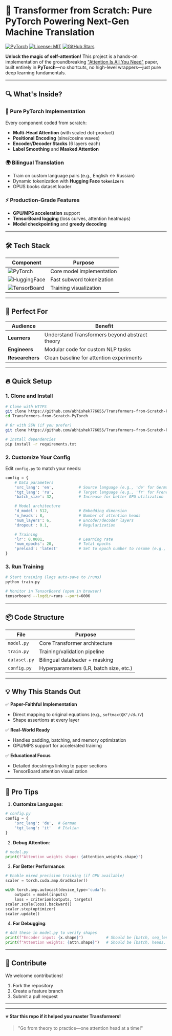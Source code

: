 # 🚀 Transformer from Scratch: Pure PyTorch Powering Next-Gen Machine Translation

[![PyTorch](https://img.shields.io/badge/PyTorch-%23EE4C2C.svg?logo=PyTorch&logoColor=white)](https://pytorch.org/)
[![License: MIT](https://img.shields.io/badge/License-MIT-yellow.svg)](https://opensource.org/licenses/MIT)
[![GitHub Stars](https://img.shields.io/github/stars/yourusername/transformer-from-scratch?style=social)](https://github.com/abhishek776655/Transformers-from-Scratch-PyTorch)

**Unlock the magic of self-attention!** This project is a hands-on implementation of the groundbreaking ["Attention Is All You Need"](https://arxiv.org/abs/1706.03762) paper, built entirely in **PyTorch**—no shortcuts, no high-level wrappers—just pure deep learning fundamentals.

---

## 🔍 What's Inside?

### 🧠 Pure PyTorch Implementation

Every component coded from scratch:

- **Multi-Head Attention** (with scaled dot-product)
- **Positional Encoding** (sine/cosine waves)
- **Encoder/Decoder Stacks** (6 layers each)
- **Label Smoothing** and **Masked Attention**

### 🌍 Bilingual Translation

- Train on custom language pairs (e.g., English ↔ Russian)
- Dynamic tokenization with **Hugging Face `tokenizers`**
- OPUS books dataset loader

### ⚡ Production-Grade Features

- **GPU/MPS acceleration** support
- **TensorBoard logging** (loss curves, attention heatmaps)
- **Model checkpointing** and **greedy decoding**

---

## 🛠️ Tech Stack

| Component                                                                       | Purpose                   |
| ------------------------------------------------------------------------------- | ------------------------- |
| ![PyTorch](https://img.shields.io/badge/PyTorch-EE4C2C?logo=pytorch)            | Core model implementation |
| ![HuggingFace](https://img.shields.io/badge/Tokenizers-FF4C4C?logo=huggingface) | Fast subword tokenization |
| ![TensorBoard](https://img.shields.io/badge/TensorBoard-FF6F00?logo=tensorflow) | Training visualization    |

---

## 🎯 Perfect For

| Audience        | Benefit                                        |
| --------------- | ---------------------------------------------- |
| **Learners**    | Understand Transformers beyond abstract theory |
| **Engineers**   | Modular code for custom NLP tasks              |
| **Researchers** | Clean baseline for attention experiments       |

---

## 🔥 Quick Setup

### 1. Clone and Install

```bash
# Clone with HTTPS
git clone https://github.com/abhishek776655/Transformers-from-Scratch-PyTorch
cd Transformers-from-Scratch-PyTorch

# Or with SSH (if you prefer)
git clone https://github.com/abhishek776655/Transformers-from-Scratch-PyTorch

# Install dependencies
pip install -r requirements.txt
```

### 2. Customize Your Config

Edit `config.py` to match your needs:

```python
config = {
    # Data parameters
    'src_lang': 'en',           # Source language (e.g., 'de' for German)
    'tgt_lang': 'ru',           # Target language (e.g., 'fr' for French)
    'batch_size': 32,           # Increase for better GPU utilization

    # Model architecture
    'd_model': 512,             # Embedding dimension
    'n_heads': 8,               # Number of attention heads
    'num_layers': 6,            # Encoder/decoder layers
    'dropout': 0.1,             # Regularization

    # Training
    'lr': 0.0001,               # Learning rate
    'num_epochs': 20,           # Total epochs
    'preload': 'latest'         # Set to epoch number to resume (e.g., '10')
}
```

### 3. Run Training

```bash
# Start training (logs auto-save to /runs)
python train.py

# Monitor in TensorBoard (open in browser)
tensorboard --logdir=runs --port=6006
```

---

## 📦 Code Structure

| File         | Purpose                                |
| ------------ | -------------------------------------- |
| `model.py`   | Core Transformer architecture          |
| `train.py`   | Training/validation pipeline           |
| `dataset.py` | Bilingual dataloader + masking         |
| `config.py`  | Hyperparameters (LR, batch size, etc.) |

---

## 💡 Why This Stands Out

✅ **Paper-Faithful Implementation**

- Direct mapping to original equations (e.g., `softmax(QKᵀ/√dₖ)V`)
- Shape assertions at every layer

✅ **Real-World Ready**

- Handles padding, batching, and memory optimization
- GPU/MPS support for accelerated training

✅ **Educational Focus**

- Detailed docstrings linking to paper sections
- TensorBoard attention visualization

---

## 🌟 Pro Tips

1. **Customize Languages**:

```python
# config.py
config = {
    'src_lang': 'de',  # German
    'tgt_lang': 'it'   # Italian
}
```

2. **Debug Attention**:

```python
# model.py
print(f"Attention weights shape: {attention_weights.shape}")
```

3. **For Better Performance**:

```python
# Enable mixed precision training (if GPU available)
scaler = torch.cuda.amp.GradScaler()

with torch.amp.autocast(device_type='cuda'):
    outputs = model(inputs)
    loss = criterion(outputs, targets)
scaler.scale(loss).backward()
scaler.step(optimizer)
scaler.update()
```

4. **For Debugging**:

```python
# Add these in model.py to verify shapes
print(f"Encoder input: {x.shape}")          # Should be [batch, seq_len, d_model]
print(f"Attention weights: {attn.shape}")   # Should be [batch, heads, seq_len, seq_len]
```

---

## 🤝 Contribute

We welcome contributions!

1. Fork the repository
2. Create a feature branch
3. Submit a pull request

---

---

**⭐ Star this repo if it helped you master Transformers!**

> "Go from theory to practice—one attention head at a time!"
